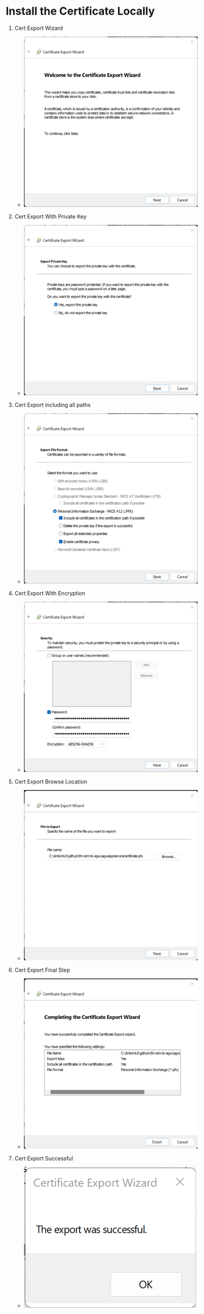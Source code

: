 # Install the Certificate Locally

1. Cert Export Wizard
    - ![cert_import_wizard](assets/export/1.1.cert_export_wizard.png)

2. Cert Export With Private Key
    - ![cert_import_location](assets/export/1.2.cert_export_w_private_key.png)

3. Cert Export including all paths
    - ![cert_import_pass](assets/export/1.3.cert_export_include_all_paths.png)

4. Cert Export With Encryption
    - ![cert_import_pass](assets/export/1.4.cert_export_security_encryption.png)

5. Cert Export Browse Location
   - ![cert_import_pass](assets/export/1.5.cert_export_cert_location.png)

6. Cert Export Final Step
   - ![cert_import_pass](assets/export/1.6.cert_export_finish.png)

7. Cert Export Successful
   - ![cert_import_pass](assets/export/1.7.cert_export_successful.png)
